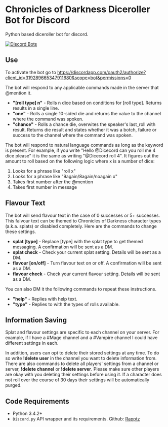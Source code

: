# Chronicles of Darkness Diceroller Bot for Discord
Python based diceroller bot for discord.

[![Discord Bots](https://discordbots.org/api/widget/319289665347911680.png)](https://discordbots.org/bot/319289665347911680?utm_source=widget)

## Use

To activate the bot go to https://discordapp.com/oauth2/authorize?client_id=319289665347911680&scope=bot&permissions=0

The bot will respond to any applicable commands made in the server that @mention it.

* **"[roll type] n"** - Rolls n dice based on conditions for [roll type]. Returns results in a single line. 
* **"one"** - Rolls a single 10-sided die and returns the value to the channel where the command was spoken.
* **"chance"** - Rolls a chance die, overwites the speaker's last_roll with result. Returns die result and states whether it was a botch, failure or success to the channel where the command was spoken.  

The bot will respond to natural language commands as long as the keyword is present. For example, if you write "Hello @Dicecord can you roll me 4 dice please" it is the same as writing "@Dicecord roll 4".
It figures out the amount to roll based on the following logic where x is a number of dice:
1. Looks for a phrase like "roll x"
2. Looks for a phrase like "9again/8again/noagain x"
3. Takes first number after the @mention
4. Takes first number in message

## Flavour Text
The bot will send flavour text in the case of 0 successes or 5+ successes. This falvour text can be themed to Chronicles of Darkness character types (a.k.a. splats) or disabled completely. Here are the commands to change these settings.
* **splat [type]** - Replace [type] with the splat type to get themed messaging. A confirmation will be sent as a DM.
* **splat check** - Check your current splat setting. Details will be sent as a DM.
* **flavour [on/off]** - Turn flavour text on or off. A confirmation will be sent as a DM.
* **flavour check** - Check your current flavour setting. Details will be sent as a DM.

You can also DM it the following commands to repeat these instructions.
* **"help"** - Replies with help text.  
* **"type"** - Replies to with the types of rolls available.  

## Information Saving
Splat and flavour settings are specific to each channel on your server. For example, if I have a #Mage channel and a #Vampire channel I could have different settings in each.

In addition, users can opt to delete their stored settings at any time. To do so write **!delete user** in the channel you want to delete information from. There are also commands to delete all players' settings from a channel or server, **!delete channel** or **!delete server**. Please make sure other players are okay with you deleting their settings before using it. If a character does not roll over the course of 30 days their settings will be automatically purged.

## Code Requirements
* Python 3.4.2+
* `Discord.py` API wrapper and its requirements. Github: [Rapptz](https://github.com/Rapptz/discord.py)
